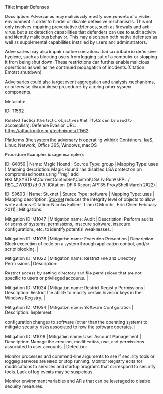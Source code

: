 Title: Impair Defenses

Description: Adversaries may maliciously modify components of a victim environment in order to hinder or disable defensive mechanisms. This not only involves impairing preventative defenses, such as firewalls and anti-virus, but also detection capabilities that defenders can use to audit activity and identify malicious behavior. This may also span both native defenses as well as supplemental capabilities installed by users and administrators.

Adversaries may also impair routine operations that contribute to defensive hygiene, such as blocking users from logging out of a computer or stopping it from being shut down. These restrictions can further enable malicious operations as well as the continued propagation of incidents.(Citation: Emotet shutdown)

Adversaries could also target event aggregation and analysis mechanisms, or otherwise disrupt these procedures by altering other system components.

Metadata:

ID: T1562

Related Tactics (the tactic objectives that T1562 can be used to accomplish): Defense Evasion URL: https://attack.mitre.org/techniques/T1562

Platforms (the system the adversary is operating within): Containers, IaaS, Linux, Network, Office 365, Windows, macOS

Procedure Examples (usage examples):

ID: G0059 | Name: Magic Hound | Source Type: group | Mapping Type: uses | Mapping description: [Magic Hound](https://attack.mitre.org/groups/G0059) has disabled LSA protection on compromised hosts using '"reg" add HKLM\SYSTEM\CurrentControlSet\Control\LSA /v RunAsPPL /t REG_DWORD /d 0 /f'.(Citation: DFIR Report APT35 ProxyShell March 2022) |

ID: S0603 | Name: Stuxnet | Source Type: software | Mapping Type: uses | Mapping description: [Stuxnet](https://attack.mitre.org/software/S0603) reduces the integrity level of objects to allow write actions.(Citation: Nicolas Falliere, Liam O Murchu, Eric Chien February 2011) | Mitigations:

Mitigation ID: M1047 | Mitigation name: Audit | Description: Perform audits or scans of systems, permissions, insecure software, insecure configurations, etc. to identify potential weaknesses. |

Mitigation ID: M1038 | Mitigation name: Execution Prevention | Description: Block execution of code on a system through application control, and/or script blocking. |

Mitigation ID: M1022 | Mitigation name: Restrict File and Directory Permissions | Description:

Restrict access by setting directory and file permissions that are not specific to users or privileged accounts. |

Mitigation ID: M1024 | Mitigation name: Restrict Registry Permissions | Description: Restrict the ability to modify certain hives or keys in the Windows Registry. |

Mitigation ID: M1054 | Mitigation name: Software Configuration | Description: Implement

configuration changes to software (other than the operating system) to mitigate security risks associated to how the software operates. |

Mitigation ID: M1018 | Mitigation name: User Account Management | Description: Manage the creation, modification, use, and permissions associated to user accounts. | Detection:

Monitor processes and command-line arguments to see if security tools or logging services are killed or stop running. Monitor Registry edits for modifications to services and startup programs that correspond to security tools. Lack of log events may be suspicious.

Monitor environment variables and APIs that can be leveraged to disable security measures.